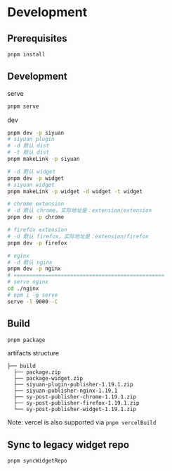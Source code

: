 # Development

## Prerequisites

```bash
pnpm install
```

## Development

serve

```bash
pnpm serve
```

dev

```bash
pnpm dev -p siyuan
# siyuan plugin
# -d 默认 dist
# -t 默认 dist
pnpm makeLink -p siyuan

# -d 默认 widget
pnpm dev -p widget
# siyuan widget 
pnpm makeLink -p widget -d widget -t widget

# chrome extension
# -d 默认 chrome，实际地址是：extension/extension
pnpm dev -p chrome

# firefox extension
# -d 默认 firefox，实际地址是：extension/firefox
pnpm dev -p firefox

# nginx
# -d 默认 nginx
pnpm dev -p nginx
# ================================================
# serve nginx
cd ./nginx
# npm i -g serve
serve -l 9000 -C
```

## Build

```bash
pnpm package
```

artifacts structure

```
├── build
  ├── package.zip
  ├── package-widget.zip
  ├── siyuan-plugin-publisher-1.19.1.zip
  ├── siyuan-publisher-nginx-1.19.1
  ├── sy-post-publisher-chrome-1.19.1.zip
  ├── sy-post-publisher-firefox-1.19.1.zip
  └── sy-post-publisher-widget-1.19.1.zip
```

Note: vercel is also supported via `pnpm vercelBuild`

## Sync to legacy widget repo

```bash
pnpm syncWidgetRepo
```
